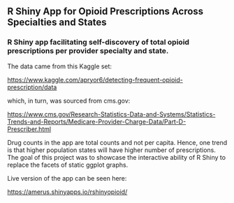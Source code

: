 ## R Shiny App for Opioid Prescriptions Across Specialties and States
### R Shiny app facilitating self-discovery of total opioid prescriptions per provider specialty and state. 

The data came from this Kaggle set: 

https://www.kaggle.com/apryor6/detecting-frequent-opioid-prescription/data

which, in turn, was sourced from cms.gov: 

https://www.cms.gov/Research-Statistics-Data-and-Systems/Statistics-Trends-and-Reports/Medicare-Provider-Charge-Data/Part-D-Prescriber.html

Drug counts in the app are total counts and not per capita. Hence, one trend is that higher population states will have higher number of prescriptions.
The goal of this project was to showcase the interactive ability of R Shiny to replace the facets of static ggplot graphs.

Live version of the app can be seen here:

https://amerus.shinyapps.io/rshinyopioid/
